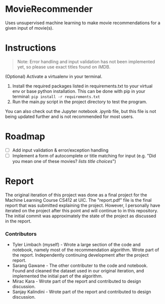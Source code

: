 # MovieRecommender
Uses unsupervised machine learning to make movie recommendations for a given input of movie(s).

# Instructions
> Note: Error handling and input validation has not been implemented yet, so please use exact titles found on iMDB.

(Optional) Activate a virtualenv in your terminal.
1. Install the required packages listed in requirements.txt to your virtual env or base python installation. This can be done with pip in your terminal: ```pip install -r requirements.txt```
2. Run the main.py script in the project directory to test the program. 

You can also check out the Jupyter notebook .ipynb file, but this file is not being updated further and is not recommended for most users.

# Roadmap
- [ ] Add input validation & error/exception handling
- [ ] Implement a form of autocomplete or title matching for input (e.g. "Did you mean one of these movies? _lists title choices_")

# Report
The original iteration of this project was done as a final project for the Machine Learning Course CS412 at UIC. The "report.pdf" file 
is the final report that was submitted explaining the project. However, I personally have iterated on the project after this point and
will continue to in this repository. The initial commit was approximately the state of the project as discussed in the report.

### Contributors
- Tyler Limbach (myself) - Wrote a large section of the code and notebook, namely most of the recommendation algorithm. Wrote part of the report. Independently continuing development after the project report.
- Sarang Gawane - The other contributer to the code and notebook. Found and cleaned the dataset used in our original iteration, and implemented
the initial part of the algorithm.
- Mirac Kara - Wrote part of the report and contributed to design discussion.
- Sanjay Kalindini - Wrote part of the report and contributed to design discussion.
